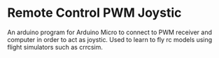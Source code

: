 # Remote Control PWM Joystic

An arduino program for Arduino Micro to connect to PWM receiver and computer in order to act as joystic. Used to learn to fly rc models using flight simulators such as crrcsim.
